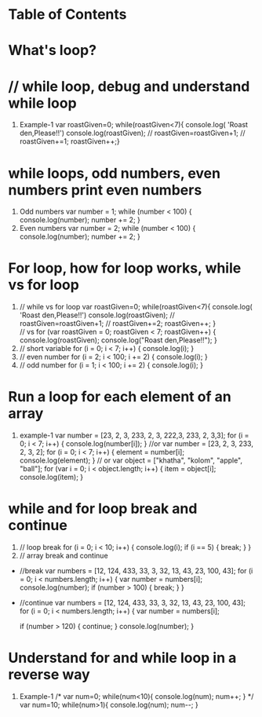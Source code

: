  # Table of Contents
 # What's loop?
 # // while loop, debug and understand while loop
 1. Example-1
  var roastGiven=0;
  while(roastGiven<7){
  console.log( 'Roast den,Please!!')
  console.log(roastGiven);
  // roastGiven=roastGiven+1;
  // roastGiven+=1;
  roastGiven++;}
# while loops, odd numbers, even numbers print even numbers 
1. Odd numbers
var number = 1;
while (number < 100) {
  console.log(number);
  number += 2;
}
2. Even numbers
var number = 2;
while (number < 100) {
  console.log(number);
  number += 2;
}
# For loop, how for loop works, while vs for loop
1. // while vs for loop
var roastGiven=0;
while(roastGiven<7){
  console.log( 'Roast den,Please!!')
  console.log(roastGiven);
  // roastGiven=roastGiven+1;
  // roastGiven+=2;
  roastGiven++;
}  
// vs
 for (var roastGiven = 0; roastGiven < 7; roastGiven++) {
  console.log(roastGiven);
  console.log("Roast den,Please!!");
} 
2. // short variable
for (i = 0; i < 7; i++) {
  console.log(i);
}
3. //  even number
for (i = 2; i < 100; i += 2) {
  console.log(i);
}
4. // odd number
for (i = 1; i < 100; i += 2) {
  console.log(i);
}
# Run a loop for each element of an array
1. example-1
var number = [23, 2, 3, 233, 2, 3, 222,3, 233, 2, 3,3];
for (i = 0; i < 7; i++) {
  console.log(number[i]);
}
//or
 var number = [23, 2, 3, 233, 2, 3, 2];
for (i = 0; i < 7; i++) {
  element = number[i];
  console.log(element);
}
// or 
var object = ["khatha", "kolom", "apple", "ball"];
for (var i = 0; i < object.length; i++) {
  item = object[i];
  console.log(item);
}
# while and for loop break and continue
1. // loop break
for (i = 0; i < 10; i++) {
  console.log(i);
  if (i == 5) {
    break;
  }
} 
2. // array break and continue
- //break
var numbers = [12, 124, 433, 33, 3, 32, 13, 43, 23, 100, 43];
for (i = 0; i < numbers.length; i++) {
  var number = numbers[i];
  console.log(number);
  if (number > 100) {
    break;
  }
}  
- //continue
var numbers = [12, 124, 433, 33, 3, 32, 13, 43, 23, 100, 43];
for (i = 0; i < numbers.length; i++) {
  var number = numbers[i];

  if (number > 120) {
    continue; 
  }
  console.log(number);
} 

# Understand for and while loop in a reverse way
1. Example-1
/* var num=0;
while(num<10){
  console.log(num);
  num++;
}
 */
var num=10;
while(num>1){
  console.log(num);
  num--;
}